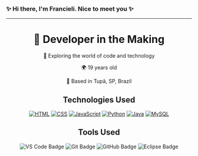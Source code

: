 ### ✨ Hi there, I'm Francieli. Nice to meet you ✨
<hr>

<div align="center">
  <h1>🚀 Developer in the Making</h1>
  <p>🎉 Exploring the world of code and technology</p>
  <p>🌍 19 years old</p>
  <p>📍 Based in Tupã, SP, Brazil</p>
</div>

<h2 align="center">Technologies Used</h2>

<div align="center">
  <a href="https://www.w3.org/html/" target="_blank"><img alt="HTML" src="https://img.shields.io/badge/-HTML-orange?style=flat&logo=html5"></a>
  <a href="https://www.w3.org/Style/CSS/" target="_blank"><img alt="CSS" src="https://img.shields.io/badge/-CSS-blue?style=flat&logo=css3"></a>
  <a href="https://www.javascript.com/" target="_blank"><img alt="JavaScript" src="https://img.shields.io/badge/-JavaScript-yellow?style=flat&logo=javascript"></a>
  <a href="https://www.python.org/" target="_blank"><img alt="Python" src="https://img.shields.io/badge/-Python-green?style=flat&logo=python"></a>
  <a href="https://www.java.com/" target="_blank"><img alt="Java" src="https://img.shields.io/badge/-Java-red?style=flat&logo=java"></a>
  <a href="https://www.mysql.com/" target="_blank"><img alt="MySQL" src="https://img.shields.io/badge/-MySQL-blue?style=flat&logo=mysql"></a>
</div>

<h2 align="center">Tools Used</h2>

<div align="center">
  <img alt="VS Code Badge" src="https://img.shields.io/badge/VS_Code-007ACC?style=flat&logo=visual-studio-code&logoColor=white">
  <img alt="Git Badge" src="https://img.shields.io/badge/Git-F05032?style=flat&logo=git&logoColor=white">
  <img alt="GitHub Badge" src="https://img.shields.io/badge/GitHub-100000?style=flat&logo=github&logoColor=white">
  <img alt="Eclipse Badge" src="https://img.shields.io/badge/Eclipse-2C2255?style=flat&logo=eclipse-ide&logoColor=white">
</div>





